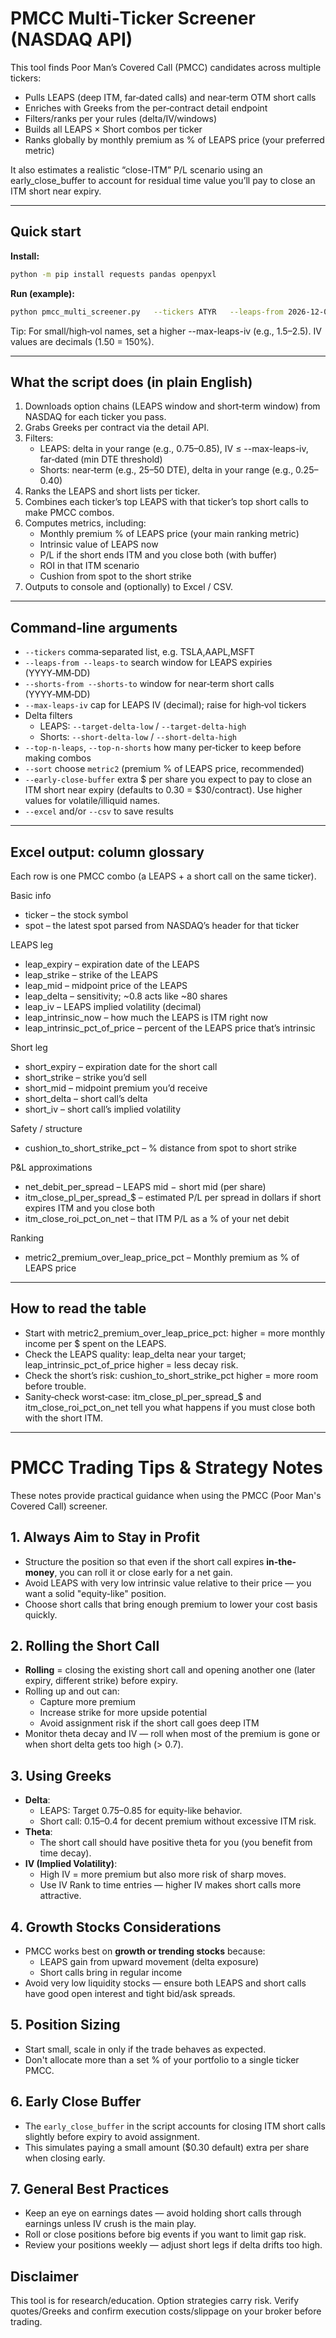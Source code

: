 # PMCC Multi‑Ticker Screener (NASDAQ API)

This tool finds Poor Man’s Covered Call (PMCC) candidates across multiple tickers:

- Pulls LEAPS (deep ITM, far‑dated calls) and near‑term OTM short calls
- Enriches with Greeks from the per‑contract detail endpoint
- Filters/ranks per your rules (delta/IV/windows)
- Builds all LEAPS × Short combos per ticker
- Ranks globally by monthly premium as % of LEAPS price (your preferred metric)

It also estimates a realistic “close-ITM” P/L scenario using an early_close_buffer to account for residual time value you’ll pay to close an ITM short near expiry.

---

## Quick start

**Install:**
```bash
python -m pip install requests pandas openpyxl
```

**Run (example):**
```bash
python pmcc_multi_screener.py   --tickers ATYR   --leaps-from 2026-12-01 --leaps-to 2027-12-31   --shorts-from 2025-09-05 --shorts-to 2025-10-20   --max-leaps-iv 2.0   --early-close-buffer 0.30   --target-delta-low 0.7 --target-delta-high 0.95   --short-delta-low 0.15 --short-delta-high 0.7   --top-n-leaps 6 --top-n-shorts 8   --sort metric2   --excel pmcc_global_candidates.xlsx
```

Tip: For small/high‑vol names, set a higher --max-leaps-iv (e.g., 1.5–2.5). IV values are decimals (1.50 = 150%).

---

## What the script does (in plain English)

1. Downloads option chains (LEAPS window and short‑term window) from NASDAQ for each ticker you pass.
2. Grabs Greeks per contract via the detail API.
3. Filters:
   - LEAPS: delta in your range (e.g., 0.75–0.85), IV ≤ --max-leaps-iv, far‑dated (min DTE threshold)
   - Shorts: near‑term (e.g., 25–50 DTE), delta in your range (e.g., 0.25–0.40)
4. Ranks the LEAPS and short lists per ticker.
5. Combines each ticker’s top LEAPS with that ticker’s top short calls to make PMCC combos.
6. Computes metrics, including:
   - Monthly premium % of LEAPS price (your main ranking metric)
   - Intrinsic value of LEAPS now
   - P/L if the short ends ITM and you close both (with buffer)
   - ROI in that ITM scenario
   - Cushion from spot to the short strike
7. Outputs to console and (optionally) to Excel / CSV.

---

## Command‑line arguments

- `--tickers` comma‑separated list, e.g. TSLA,AAPL,MSFT
- `--leaps-from --leaps-to` search window for LEAPS expiries (YYYY‑MM‑DD)
- `--shorts-from --shorts-to` window for near‑term short calls (YYYY‑MM‑DD)
- `--max-leaps-iv` cap for LEAPS IV (decimal); raise for high‑vol tickers
- Delta filters
  - LEAPS: `--target-delta-low` / `--target-delta-high`
  - Shorts: `--short-delta-low` / `--short-delta-high`
- `--top-n-leaps`, `--top-n-shorts` how many per‑ticker to keep before making combos
- `--sort` choose `metric2` (premium % of LEAPS price, recommended)
- `--early-close-buffer` extra $ per share you expect to pay to close an ITM short near expiry (defaults to 0.30 = $30/contract). Use higher values for volatile/illiquid names.
- `--excel` and/or `--csv` to save results

---

## Excel output: column glossary

Each row is one PMCC combo (a LEAPS + a short call on the same ticker).

Basic info
- ticker – the stock symbol
- spot – the latest spot parsed from NASDAQ’s header for that ticker

LEAPS leg
- leap_expiry – expiration date of the LEAPS
- leap_strike – strike of the LEAPS
- leap_mid – midpoint price of the LEAPS
- leap_delta – sensitivity; ~0.8 acts like ~80 shares
- leap_iv – LEAPS implied volatility (decimal)
- leap_intrinsic_now – how much the LEAPS is ITM right now
- leap_intrinsic_pct_of_price – percent of the LEAPS price that’s intrinsic

Short leg
- short_expiry – expiration date for the short call
- short_strike – strike you’d sell
- short_mid – midpoint premium you’d receive
- short_delta – short call’s delta
- short_iv – short call’s implied volatility

Safety / structure
- cushion_to_short_strike_pct – % distance from spot to short strike

P&L approximations
- net_debit_per_spread – LEAPS mid − short mid (per share)
- itm_close_pl_per_spread_$ – estimated P/L per spread in dollars if short expires ITM and you close both
- itm_close_roi_pct_on_net – that ITM P/L as a % of your net debit

Ranking
- metric2_premium_over_leap_price_pct – Monthly premium as % of LEAPS price

---

## How to read the table

- Start with metric2_premium_over_leap_price_pct: higher = more monthly income per $ spent on the LEAPS.
- Check the LEAPS quality: leap_delta near your target; leap_intrinsic_pct_of_price higher = less decay risk.
- Check the short’s risk: cushion_to_short_strike_pct higher = more room before trouble.
- Sanity‑check worst‑case: itm_close_pl_per_spread_$ and itm_close_roi_pct_on_net tell you what happens if you must close both with the short ITM.

---


# PMCC Trading Tips & Strategy Notes

These notes provide practical guidance when using the PMCC (Poor Man's Covered Call) screener.

## 1. Always Aim to Stay in Profit
- Structure the position so that even if the short call expires **in-the-money**, you can roll it or close early for a net gain.
- Avoid LEAPS with very low intrinsic value relative to their price — you want a solid "equity-like" position.
- Choose short calls that bring enough premium to lower your cost basis quickly.

## 2. Rolling the Short Call
- **Rolling** = closing the existing short call and opening another one (later expiry, different strike) before expiry.
- Rolling up and out can:
  - Capture more premium
  - Increase strike for more upside potential
  - Avoid assignment risk if the short call goes deep ITM
- Monitor theta decay and IV — roll when most of the premium is gone or when short delta gets too high (> 0.7).

## 3. Using Greeks
- **Delta**:
  - LEAPS: Target 0.75–0.85 for equity-like behavior.
  - Short call: 0.15–0.4 for decent premium without excessive ITM risk.
- **Theta**:
  - The short call should have positive theta for you (you benefit from time decay).
- **IV (Implied Volatility)**:
  - High IV = more premium but also more risk of sharp moves.
  - Use IV Rank to time entries — higher IV makes short calls more attractive.

## 4. Growth Stocks Considerations
- PMCC works best on **growth or trending stocks** because:
  - LEAPS gain from upward movement (delta exposure)
  - Short calls bring in regular income
- Avoid very low liquidity stocks — ensure both LEAPS and short calls have good open interest and tight bid/ask spreads.

## 5. Position Sizing
- Start small, scale in only if the trade behaves as expected.
- Don't allocate more than a set % of your portfolio to a single ticker PMCC.

## 6. Early Close Buffer
- The `early_close_buffer` in the script accounts for closing ITM short calls slightly before expiry to avoid assignment.
- This simulates paying a small amount ($0.30 default) extra per share when closing early.

## 7. General Best Practices
- Keep an eye on earnings dates — avoid holding short calls through earnings unless IV crush is the main play.
- Roll or close positions before big events if you want to limit gap risk.
- Review your positions weekly — adjust short legs if delta drifts too high.


## Disclaimer

This tool is for research/education. Option strategies carry risk. Verify quotes/Greeks and confirm execution costs/slippage on your broker before trading.
